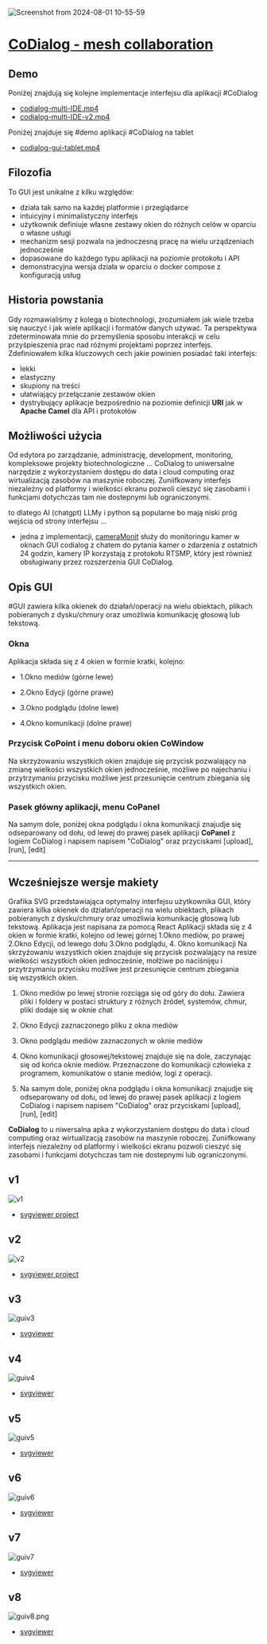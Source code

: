 ![Screenshot from 2024-08-01 10-55-59](https://github.com/user-attachments/assets/577bfe0a-ffb4-43ad-8e73-7e3cf3459c58)

# [CoDialog - mesh collaboration](http://gui.codialog.com)

## Demo

Poniżej znajdują się kolejne implementacje interfejsu dla aplikacji #CoDialog

+ [codialog-multi-IDE.mp4](codialog-multi-IDE.mp4)
+ [codialog-multi-IDE-v2.mp4](codialog-multi-IDE-v2.mp4)


Poniżej znajduje się #demo aplikacji  #CoDialog na tablet 

+ [codialog-gui-tablet.mp4](codialog-gui-tablet.mp4)


## Filozofia

To GUI jest unikalne z kilku względów:
+ działa tak samo na każdej platformie i przeglądarce
+ intuicyjny i minimalistyczny interfejs
+ użytkownik definiuje własne zestawy okien do różnych celów w oparciu o własne usługi
+ mechanizm sesji pozwala na jednoczesną pracę na wielu urządzeniach jednocześnie
+ dopasowane do każdego typu aplikacji na poziomie protokołu i API
+ demonstracyjna wersja działa w oparciu o docker compose z konfiguracją usług
 

## Historia powstania

Gdy rozmawialiśmy z kolegą o biotechnologi, zrozumiałem jak wiele trzeba się nauczyć i jak wiele aplikacji i formatów danych używać.
Ta perspektywa zdeterminowała mnie do przemyślenia sposobu interakcji w celu przyśpieszenia prac nad różnymi projektami poprzez interfejs.
Zdefiniowałem kilka kluczowych cech jakie powinien posiadać taki interfejs:
+ lekki
+ elastyczny
+ skupiony na treści
+ ułatwiający przełączanie zestawów okien 
+ dystrybujący aplikacje bezpośrednio na poziomie definicji **URI** jak w **Apache Camel** dla API i protokołów


## Możliwości użycia

Od edytora po zarządzanie, administrację, development, monitoring, kompleksowe projekty biotechnologiczne ...
CoDialog to uniwersalne narzędzie z wykorzystaniem dostępu do data i cloud computing oraz wirtualizacją zasobów na maszynie roboczej.
Zuniifkowany interfejs niezależny od platformy i wielkości ekranu pozwoli cieszyć się zasobami i funkcjami dotychczas tam nie dostepnymi lub ograniczonymi.

to dlatego AI (chatgpt) LLMy i python są popularne bo mają niski próg wejścia od strony interfejsu ...

+ jedna z implementacji, [cameraMonit](http://app.cameramonit.com) służy do monitoringu kamer w oknach GUI codialog z chatem do pytania kamer o zdarzenia z ostatnich 24 godzin, kamery IP korzystają z protokołu RTSMP, który jest również obsługiwany przez rozszerzenia GUI CoDialog.


## Opis GUI

#GUI zawiera kilka okienek do działań/operacji na wielu obiektach, plikach pobieranych z dysku/chmury oraz umożliwia komunikację głosową lub tekstową. 

### Okna

Aplikacja składa się z 4 okien w formie kratki, kolejno:

+ 1.Okno mediów (górne lewe)

+ 2.Okno Edycji (górne prawe)

+ 3.Okno podglądu (dolne lewe) 

+ 4.Okno komunikacji  (dolne prawe)



### Przycisk **CoPoint** i menu doboru okien **CoWindow**

Na skrzyżowaniu wszystkich okien znajduje się przycisk pozwalający na zmianę wielkości wszystkich okien jednocześnie, możliwe po najechaniu i przytrzymaniu przycisku możliwe jest przesunięcie centrum zbiegania się wszystkich okien.

### Pasek główny aplikacji, menu **CoPanel**

Na samym dole, poniżej okna podglądu i okna komunikacji znajudje się odseparowany od dołu, od lewej do prawej pasek aplikacji **CoPanel** z logiem CoDialog i napisem napisem "CoDialog" oraz przyciskami [upload], [run], [edit]




---



## Wcześniejsze wersje makiety

Grafika SVG przedstawiająca optymalny interfejsu użytkownika GUI, który zawiera kilka okienek do działań/operacji na wielu obiektach, plikach pobieranych z dysku/chmury oraz umożliwia komunikację głosową lub tekstową. 
Aplikacja jest napisana za pomocą React
Aplikacji składa się z 4 okien w formie kratki, kolejno od lewej górnej 1.Okno mediów, po prawej 2.Okno Edycji, od lewego dołu 3.Okno podglądu, 4. Okno komunikacji
Na skrzyżowaniu wszystkich okien znajduje się przycisk pozwalający na resize wielkości wszystkich okien jednocześnie, mołżiwe po naciśnijęu i przytrzymaniu przycisku możliwe jest przesunięcie centrum zbiegania się wszystkich okien.

1. Okno mediów po lewej stronie rozciąga się od góry do dołu. Zawiera pliki i foldery w postaci struktury z różnych źródeł, systemów, chmur, pliki dodaje się w oknie chat 
2. Okno Edycji zaznaczonego pliku z okna mediów
3. Okno podglądu mediów zaznaczonych w oknie mediów
4. Okno komunikacji głosowej/tekstowej znajduje się na dole, zaczynając się od końca oknie mediów. Przeznaczone do komunikacji człowieka z programem, komunikatów o stanie mediów, logi z operacji.

5. Na samym dole, poniżej okna podglądu i okna komunikacji znajudje się odseparowany od dołu, od lewej do prawej pasek aplikacji z logiem CoDialog i napisem napisem "CoDialog" oraz przyciskami [upload], [run], [edit]

**CoDialog** to u niwersalna apka z wykorzystaniem dostępu do data i cloud computing oraz wirtualizacją zasobów na maszynie roboczej.
Zuniifkowany interfejs niezależny od platformy i wielkości ekranu pozwoli cieszyć się zasobami i funkcjami dotychczas tam nie dostepnymi lub ograniczonymi.



## v1

![v1](guiv1.svg)
+ [svgviewer project](https://www.svgviewer.dev/s/wcaZPWIE)
  
## v2

![v2](guiv2.svg)

+ [svgviewer project](https://www.svgviewer.dev/s/t3pke0RG)

## v3

![guiv3](https://github.com/user-attachments/assets/3710c9bd-0784-4e4d-b280-82980c632ab1)

+ [svgviewer](https://www.svgviewer.dev/s/s3XFnFc0)
  
## v4

![guiv4](https://github.com/user-attachments/assets/17443b92-2bb9-41f3-a229-82f1023bd0cd)


+ [svgviewer](https://www.svgviewer.dev/s/inivyRMZ)


## v5

![guiv5](https://github.com/user-attachments/assets/27b2ac99-b8ef-4a89-b1d3-b92898437ef6)


+ [svgviewer](https://www.svgviewer.dev/s/IGxU0fl7)


## v6

![guiv6](https://github.com/user-attachments/assets/840cffad-0aa7-4f01-abda-ff6893372d55)

+ [svgviewer](https://www.svgviewer.dev/s/PflTbtQ2)


## v7

![guiv7](https://github.com/user-attachments/assets/851b20d0-2d33-4c5d-8be2-8b947410c144)

+ [svgviewer](https://www.svgviewer.dev/s/nUcWTokC)


## v8

![guiv8.png](guiv8.png)

+ [svgviewer](https://www.svgviewer.dev/s/HwgFXEsU)

